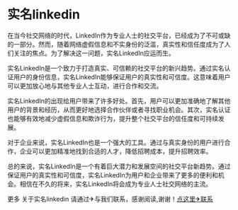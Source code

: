 # 实名linkedin

在当今社交网络的时代，LinkedIn作为专业人士的社交平台，已经成为了不可或缺的一部分。然而，随着网络虚假信息和不实身份的泛滥，真实性和信任度成为了人们关注的焦点。为了解决这一问题，实名LinkedIn应运而生。

实名LinkedIn是一个致力于打造真实、可信赖的社交平台的新兴趋势。通过实名认证用户的身份信息，实名LinkedIn能够保证用户的真实性和可信度。这意味着用户可以更加放心地与其他专业人士互动，进行合作和交流。

实名LinkedIn的出现给用户带来了许多好处。首先，用户可以更加准确地了解其他用户的背景和经历，从而更好地选择合作伙伴或者寻找职业机会。其次，实名认证也能够有效地减少虚假信息和欺诈行为，提升整个社交平台的信任度和可持续发展。

对于企业来说，实名LinkedIn也是一个强大的工具。通过与真实身份的用户进行合作，企业可以更加精准地找到合适的人才，降低招聘成本，提升招聘效率。

总的来说，实名LinkedIn是一个有着巨大潜力和发展空间的社交平台新趋势。通过保证用户的真实性和可信度，实名LinkedIn为用户和企业带来了更多的便利和机会。相信在不久的将来，实名LinkedIn将会成为专业人士社交网络的主流。

更多 关于实名linkedin 请通过✈与我们联系，感谢阅读,谢谢！[点这里✈联系](https://gg.k02.cc)